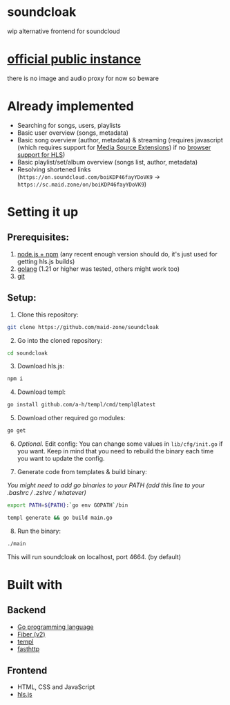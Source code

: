 # soundcloak
wip alternative frontend for soundcloud

# [official public instance](https://sc.maid.zone)
there is no image and audio proxy for now so beware

# Already implemented
- Searching for songs, users, playlists
- Basic user overview (songs, metadata)
- Basic song overview (author, metadata) & streaming (requires javascript (which requires support for [Media Source Extensions](https://caniuse.com/mediasource)) if no [browser support for HLS](https://caniuse.com/http-live-streaming))
- Basic playlist/set/album overview (songs list, author, metadata)
- Resolving shortened links (`https://on.soundcloud.com/boiKDP46fayYDoVK9` -> `https://sc.maid.zone/on/boiKDP46fayYDoVK9`)

# Setting it up
## Prerequisites:
1. [node.js + npm](https://nodejs.org) (any recent enough version should do, it's just used for getting hls.js builds)
2. [golang](https://go.dev) (1.21 or higher was tested, others might work too)
3. [git](https://git-scm.com)

## Setup:
1. Clone this repository:
```sh
git clone https://github.com/maid-zone/soundcloak
```

2. Go into the cloned repository:
```sh
cd soundcloak
```

3. Download hls.js:
```sh
npm i
```

4. Download templ:
```sh
go install github.com/a-h/templ/cmd/templ@latest
```

5. Download other required go modules:
```sh
go get
```

6. *Optional.* Edit config:
You can change some values in `lib/cfg/init.go` if you want. Keep in mind that you need to rebuild the binary each time you want to update the config.

7. Generate code from templates & build binary:

*You might need to add go binaries to your PATH (add this line to your .bashrc / .zshrc / whatever)*
```sh
export PATH=${PATH}:`go env GOPATH`/bin
```

```sh
templ generate && go build main.go
```

8. Run the binary:
```sh
./main
```

This will run soundcloak on localhost, port 4664. (by default)

# Built with
## Backend
- [Go programming language](https://github.com/golang/go)
- [Fiber (v2)](https://github.com/gofiber/fiber/tree/v2)
- [templ](https://github.com/a-h/templ)
- [fasthttp](https://github.com/valyala/fasthttp)

## Frontend
- HTML, CSS and JavaScript
- [hls.js](https://github.com/video-dev/hls.js)